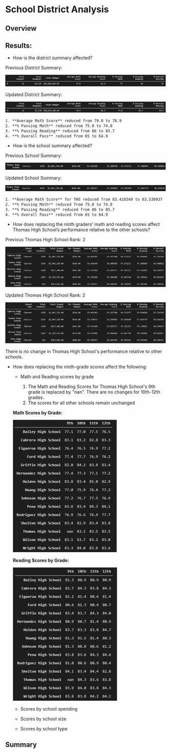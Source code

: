# School District Analysis

## Overview


## Results:

* How is the district summary affected?

Previous District Summary:

![district_summary](./Images/district_summary.png)

Updated District Summary:

![district_summary_updated](./Images/district_summary_updated.png)
    
    1. **Average Math Score** reduced from 79.0 to 78.9
    2. **% Passing Math** reduced from 75.0 to 74.8
    3. **% Passing Reading** reduced from 86 to 85.7
    4. **% Overall Pass** reduced from 65 to 64.9

* How is the school summary affected?

Previous School Summary:

![school_summary](./Images/school_summary.png)

Updated School Summary:

![school_summary_updated](./Images/school_summary_updated.png)

    1. **Average Math Score** for THS reduced from 83.418349 to 83.530937
    2. **% Passing Math** reduced from 75.0 to 74.8
    3. **% Passing Reading** reduced from 86 to 85.7
    4. **% Overall Pass** reduced from 65 to 64.9
* How does replacing the ninth graders’ math and reading scores affect Thomas High School’s performance relative to the other schools?

Previous Thomas High School Rank: 2 

![school_rank](./Images/school_rank.png)

Updated Thomas High School Rank: 2

![school_summary_updated](./Images/school_rank_updated.png)

There is no change in Thomas High School's performance relative to other schools.

* How does replacing the ninth-grade scores affect the following:
    
    * Math and Reading scores by grade

        1. The Math and Reading Scores for Thomas High School's 9th grade is replaced by "nan". There are no changes for 10th-12th grades.
        2. The scores for all other schools remain unchanged  
    

    **Math Scores by Grade:**

    ![math_by_grade_updated](./Images/math_by_grade_updated.png)

    **Reading Scores by Grade:**

    ![reading_by_grade_updated](./Images/reading_by_grade_updated.png)

    * Scores by school spending

    * Scores by school size

    * Scores by school type


## Summary
